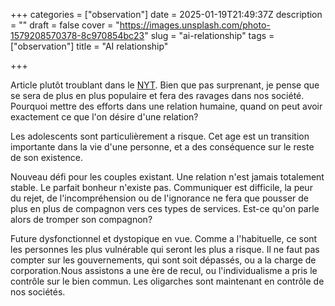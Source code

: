 +++
categories = ["observation"]
date = 2025-01-19T21:49:37Z
description = ""
draft = false
cover = "https://images.unsplash.com/photo-1579208570378-8c970854bc23"
slug = "ai-relationship"
tags = ["observation"]
title = "AI relationship"

+++

Article plutôt troublant dans le [NYT](https://www.nytimes.com/2025/01/15/technology/ai-chatgpt-boyfriend-companion.html). Bien que pas surprenant, je pense que se sera de plus en plus populaire et fera des ravages dans nos société. Pourquoi mettre des efforts dans une relation humaine, quand on peut avoir exactement ce que l'on désire d'une relation?

Les adolescents sont particulièrement a risque. Cet age est un transition importante dans la vie d'une personne, et a des conséquence sur le reste de son existence.

Nouveau défi pour les couples existant. Une relation n'est jamais totalement stable. Le parfait bonheur n'existe pas. Communiquer est difficile, la peur du rejet, de l'incompréhension ou de l'ignorance ne fera que pousser de plus en plus de compagnon vers ces types de services. Est-ce qu'on parle alors de tromper son compagnon?

Future dysfonctionnel et dystopique en vue. Comme a l'habituelle, ce sont les personnes les plus vulnérable qui seront les plus a risque. Il ne faut pas compter sur les gouvernements, qui sont soit dépassés, ou a la charge de corporation.Nous assistons a une ère de recul, ou l'individualisme a pris le contrôle sur le bien commun. Les oligarches sont maintenant en contrôle de nos sociétés.
